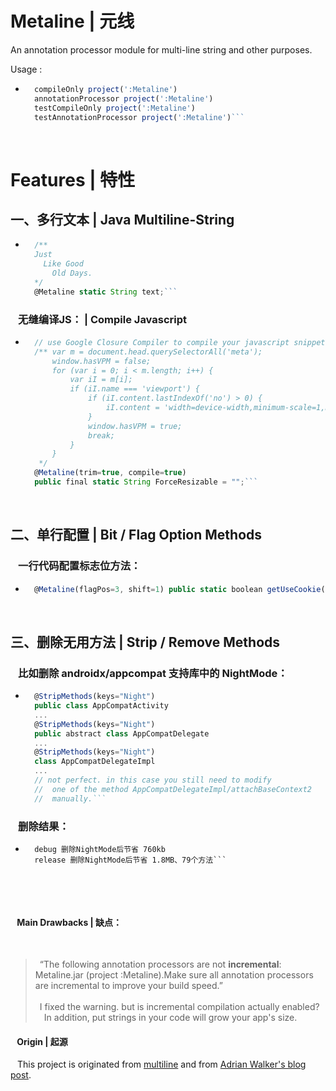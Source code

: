 Metaline | 元线
=========

An annotation processor module for multi-line string and other purposes.

Usage : 

- ```js
    compileOnly project(':Metaline')
    annotationProcessor project(':Metaline')
    testCompileOnly project(':Metaline')
    testAnnotationProcessor project(':Metaline')```
&ensp;


# Features | 特性

## 一、多行文本 | Java Multiline-String

- ```js
	/**
	Just
	  Like Good 
		Old Days.
 	*/
	@Metaline static String text;```
### &ensp; 无缝编译JS： | Compile Javascript
- ```js
	// use Google Closure Compiler to compile your javascript snippets
	/** var m = document.head.querySelectorAll('meta');
		window.hasVPM = false;
		for (var i = 0; i < m.length; i++) {
			var iI = m[i];
			if (iI.name === 'viewport') {
				if (iI.content.lastIndexOf('no') > 0) {
					iI.content = 'width=device-width,minimum-scale=1,maximum-scale=5.0,user-scalable=yes';
				}
				window.hasVPM = true;
				break;
			}
		}
	 */
	@Metaline(trim=true, compile=true)
	public final static String ForceResizable = "";```
&ensp;
<br>

## 二、单行配置 | Bit / Flag Option Methods
### &ensp; 一行代码配置标志位方法：
- ```js
	@Metaline(flagPos=3, shift=1) public static boolean getUseCookie(long flag){ flag=flag; throw new RuntimeException(); } ```
&ensp;
<br>

## 三、删除无用方法 | Strip / Remove Methods
### &ensp; 比如删除 androidx/appcompat 支持库中的 NightMode：
- ```javascript
	@StripMethods(keys="Night")
	public class AppCompatActivity
	...
	@StripMethods(keys="Night")
	public abstract class AppCompatDelegate
	...
	@StripMethods(keys="Night")
	class AppCompatDelegateImpl 
	...
	// not perfect. in this case you still need to modify 
	//  one of the method AppCompatDelegateImpl/attachBaseContext2
	//  manually.```
### &ensp; 删除结果：
- ```
	debug 删除NightMode后节省 760kb
	release 删除NightMode后节省 1.8MB、79个方法```
&ensp;

<br>


#### &ensp; Main Drawbacks | 缺点：  
<br>

> &ensp;“The following annotation processors are not **incremental**: Metaline.jar (project :Metaline).Make sure all annotation processors are incremental to improve your build speed.”   
> &ensp;  
> &ensp;I fixed the warning. but is incremental compilation actually enabled?
&ensp;&ensp;In addition, put strings in your code will grow your app's size.  

 

#### &ensp; Origin | 起源

&ensp; This project is originated from [multiline](https://github.com/benelog/multiline) and from [Adrian Walker's blog post](http://www.adrianwalker.org/2011/12/java-multiline-string.html).
